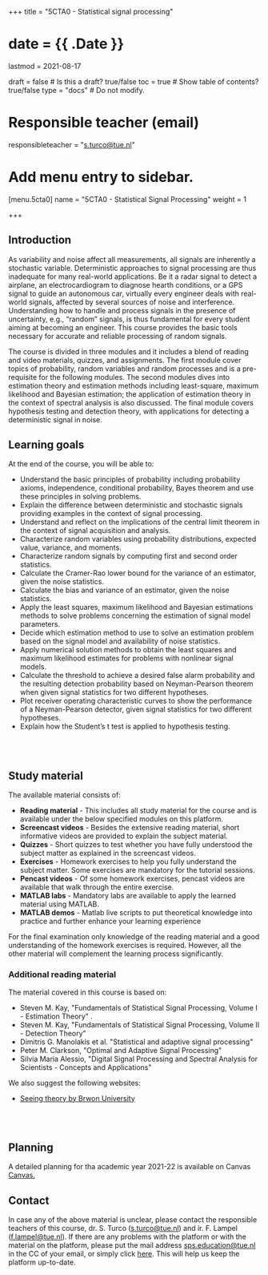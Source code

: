 +++
title = "5CTA0 - Statistical signal processing"

# date = {{ .Date }}
lastmod = 2021-08-17

draft = false  # Is this a draft? true/false
toc = true  # Show table of contents? true/false
type = "docs"  # Do not modify.

# Responsible teacher (email)
responsibleteacher = "s.turco@tue.nl"

# Add menu entry to sidebar.
[menu.5cta0]
name = "5CTA0 - Statistical Signal Processing"
weight = 1

+++

<!-- ## News
<ul>
<li> 17/09/2020: From today, we will have an extra Q&A session each Thursday at 13.30. Moreover, the sessions are planned for 90 minutes instead of 45. We will end them earlier if there are no more things to discuss. Please check the updated schedule below</a>.  </li>

<li> 20/08/2020: Due to the COVID-19 situation, the 2020-21 edition of the course will be given fully online. If the situation allows, on campus instructions will be planned on the second half of the course.  </li>

<li> 19/08/2020: To ease communications, we have created a <i>Discord</i> channel. You are welcome to join <a href=https://discord.gg/fRVNXuK >here</a>. All official communications, however, will be always given on <a href=https://canvas.tue.nl/courses/15713>Canvas</a>.  </li>
</ul> -->

## Introduction

As variability and noise affect all measurements, all signals are inherently a stochastic variable. Deterministic approaches to signal  processing are thus inadequate for many real-world applications. Be it a radar signal to detect a airplane, an electrocardiogram to diagnose hearth conditions, or a GPS signal to guide an autonomous car, virtually every engineer deals with real-world signals, affected by several sources of noise and interference. Understanding how to handle and process signals in the presence of uncertainty, e.g., “random” signals, is thus fundamental for every student aiming at becoming an engineer. This course provides the basic tools necessary for accurate and reliable processing of random signals.

The course is divided in three modules and it includes a blend of reading and video materials, quizzes, and assignments. The first module cover topics of probability, random variables and random processes and is a pre-requisite for the following modules. The second modules dives into estimation theory and estimation methods including least-square, maximum likelihood and Bayesian estimation; the application of estimation  theory in the context of spectral analysis is also discussed. The final module covers hypothesis testing and detection theory, with applications for detecting a deterministic signal in noise.

## Learning goals

At the end of the course, you will be able to:

<ul>
<li>Understand the basic principles of probability including probability axioms, independence, conditional probability, Bayes theorem and use these principles in solving problems.  </li>

<li>Explain the difference between deterministic and stochastic signals providing examples in the context of signal processing.  </li>

<li>Understand and reflect on the implications of the central limit theorem in the context of signal acquisition and analysis.  </li>

<li>Characterize random variables using probability distributions, expected value, variance, and moments.  </li>

<li>Characterize random signals by computing first and second order statistics.  </li>

<li>Calculate the Cramer-Rao lower bound for the variance of an estimator, given the noise statistics.  </li>

<li>Calculate the bias and variance of an estimator, given the noise statistics.  </li>

<li>Apply the least squares, maximum likelihood and Bayesian estimations methods to solve problems concerning the estimation of signal model parameters.  </li>

<li>Decide which estimation method to use to solve an estimation problem based on the signal model and availability of noise statistics.  </li>

<li>Apply numerical solution methods to obtain the least squares and maximum likelihood estimates for problems with nonlinear signal models.  </li>

<li>Calculate the threshold to achieve a desired false alarm probability and the resulting detection probability based on Neyman-Pearson theorem when given signal statistics for two different hypotheses. </li>

<li>Plot receiver operating characteristic curves to show the performance of a Neyman-Pearson detector, given signal statistics for two different hypotheses. </li>

<li>Explain how the Student’s t test is applied to hypothesis testing.</li>
</ul>

<br></br>

## Study material

The available material consists of:

<ul>
  <li> <b>Reading material</b> - This includes all study material for the course and is available under the below specified modules on this platform. </li>
  <li> <b>Screencast videos</b> - Besides the extensive reading material, short informative videos are provided to explain the subject material. </li>
  <li> <b>Quizzes</b> - Short quizzes to test whether you have fully understood the subject matter as explained in the screencast videos. </li>
  <li> <b>Exercises</b> - Homework exercises to help you fully understand the subject matter. Some exercises are mandatory for the tutorial sessions. </li>
  <li> <b>Pencast videos</b> - Of some homework exercises, pencast videos are available that walk through the entire exercise. </li>
  <li> <b>MATLAB labs</b> - Mandatory labs are available to apply the learned material using MATLAB. </li>
  <li> <b>MATLAB demos</b> - Matlab live scripts to put theoretical knowledge into practice and further enhance your learning experience</li>
</ul>
For the final examination only knowledge of the reading material and a good understanding of the homework exercises is required. However, all the other material will complement the learning process significantly.

### Additional reading material
The material covered in this course is based on:

<ul>
  <li> Steven M. Kay, "Fundamentals of Statistical Signal Processing, Volume I - Estimation Theory" . </li>
  <li> Steven M. Kay, "Fundamentals of Statistical Signal Processing, Volume II - Detection Theory"  </li>
  <li> Dimitris G. Manolakis et al. "Statistical and adaptive signal processing"</li>
  <li> Peter M. Clarkson, "Optimal and Adaptive Signal Processing" </li>
  <li>  Silvia Maria Alessio, "Digital Signal Processing and Spectral Analysis for Scientists - Concepts and Applications" </li>
</ul>

We also suggest the following websites:

<ul>
<li><a href=https://seeing-theory.brown.edu/#firstPage >Seeing theory by Brwon University</a> </li>
</ul>

<br></br>

## Planning

A detailed planning for tha academic year 2021-22 is available on Canvas <a href=https://canvas.tue.nl/courses/15713/assignments/syllabus >Canvas.</a>



<!-- | Week   |         Lectures         |                        Instruction/Labs                         | Topics                                                                   |                                     |
|:------:|:-----------------------:|:---------------------------------------------------------------:|--------------------------------------------------------------------------|-----------------------------------------------|
|   1    | 31/08/2020<br>08.45-9.30  |         No instructions<br><p style="color:#4E5480">Labs 03/09/2020<br>15.30 - 17.20</p>         | 1.1 Probability and random variables                                   | Quiz Week 1<br>Survey Week 1<br>MATLAB Demo 1  |
|   2    | 07/09/2020<br>08.45-9.30  | Inst 07/09/2020<br>10.45 - 12.35<br> <p style="color:#4E5480">Labs 10/09/2020<br>15.30 - 17.20</p>   | 1.2 Random processes and random signals<br>1.3 Rational signal models     | Quiz Week 2<br>Survey Week 2<br>MATLAB Demo 2   |
|   3    | 14/09/2020<br>08.45-9.30<br><p style="color:#4E5480">17/09/2020<br>13.30-14.30</p>   | Inst 14/09/2020<br>10.45 - 12.35<br><p style="color:#4E5480">Labs 17/09/2020<br>15.30 - 17.20</p>   | 2.1 Least square estimation<br>2.2 Maximum Likelihood Estimation           | Quiz Week 3<br>Survey Week 3<br>MATLAB Demo 3  |
|   4    | 21/09/2020<br>08.45-10.15<br><p style="color:#4E5480">24/09/2020<br>13.30-14.30</p>   | Inst 21/09/2020<br>10.45 - 12.35<br><p style="color:#4E5480">Labs 24/09/2020<br>15.30 - 17.20</p>   | 2.3 Bias, Variance, Cramer-Rao Lower Bound<br>2.4 MVUE for Linear models  | Quiz Week 4<br>Survey Week 4<br>MATLAB Demo 4  |
|   5    | 28/09/2020<br>08.45-10.15<br><p style="color:#4E5480">01/10/2020<br>13.30-14.30</p>   | Inst 28/09/2020<br>10.45 - 12.35<br><p style="color:#4E5480">Labs 01/10/2020<br>15.30 - 17.20</p>   | 2.5 Bayesian estimator<br>2.6 Numerical estimation methods                 | Quiz Week 5<br>Survey Week 5<br>MATLAB Demo 5   |
|   6    | 05/10/2020<br>08.45-10.15<br><p style="color:#4E5480">08/10/2020<br>13.30-14.30</p>   | Inst 05/10/2020<br>10.45 - 12.35<br><p style="color:#4E5480">Labs 08/10/2020<br>15.30 - 17.20</p>   | 2.7 Spectral estimation                                                  | Quiz Week 6<br>Survey Week 6<br>MATLAB Demo 6   |
|   7    | 12/10/2020<br>08.45-10.15<br><p style="color:#4E5480">15/10/2020<br>13.30-14.30</p>   | Inst 12/10/2020<br>10.45 - 12.35<br><p style="color:#4E5480">Labs 15/10/2020<br>15.30 - 17.20</p>   | 3.1 Hypothesis testing<br>3.2 Matched filter                               | Quiz Week 7<br>Survey Week 7<br>MATLAB Demo 7   |
|   8    | 19/10/2020<br>08.45-10.15<br><p style="color:#4E5480">22/10/2020<br>13.30-14.30</p>   | Inst 19/10/2020<br>10.45 - 12.35<br><p style="color:#4E5480">Labs 22/10/2020<br>15.30 - 17.20</p>   | 3.3 Statistical tests<br>Old exams review                                  | Quiz Week 8<br>Survey Week 8<br>MATLAB Demo 8   | -->

## Contact
In case any of the above material is unclear, please contact the responsible teachers of this course, dr. S. Turco (s.turco@tue.nl) and ir. F. Lampel (f.lampel@tue.nl). If there are any problems with the platform or with the material on the platform, please put the mail address sps.education@tue.nl in the CC of your email, or simply click <a href="mailto:{{< param responsibleteacher >}}?cc=sps.education@tue.nl&subject=[5CTA0]%20platform:%20{specify problem here}">here</a>. This will help us keep the platform up-to-date.
